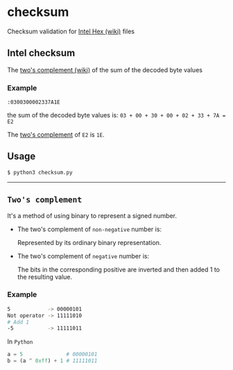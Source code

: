 # checksum

Checksum validation for [Intel Hex (wiki)](https://en.wikipedia.org/wiki/Intel_HEX) files

## Intel checksum

The [two's complement (wiki)](https://en.wikipedia.org/wiki/Two%27s_complement) of the sum of the decoded byte values

### Example

`:0300300002337A1E`

the sum of the decoded byte values is: `03 + 00 + 30 + 00 + 02 + 33 + 7A = E2`

The [two's complement](#complement) of `E2` is `1E`.

## Usage

```bash
$ python3 checksum.py
```

---

<span id="complement"></span>
## `Two's complement`

It's a method of using binary to represent a signed number. 

- The two's complement of `non-negative` number is:

    Represented by its ordinary binary representation. 

- The  two's complement of `negative` number is: 

    The bits in the corresponding positive are inverted and then added 1 to the resulting value.

### Example

```bash
5            -> 00000101
Not operator -> 11111010
# Add 1
-5           -> 11111011
```

In `Python`

```python
a = 5              # 00000101
b = (a ^ 0xff) + 1 # 11111011
```
